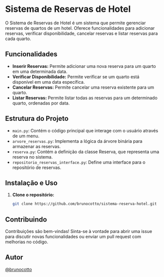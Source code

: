 # Sistema de Reservas de Hotel

O Sistema de Reservas de Hotel é um sistema que permite gerenciar reservas de quartos de um hotel. Oferece funcionalidades para adicionar reservas, verificar disponibilidade, cancelar reservas e listar reservas para cada quarto.

## Funcionalidades

- **Inserir Reservas:** Permite adicionar uma nova reserva para um quarto em uma determinada data.
- **Verificar Disponibilidade:** Permite verificar se um quarto está disponível em uma data específica.
- **Cancelar Reservas:** Permite cancelar uma reserva existente para um quarto.
- **Listar Reservas:** Permite listar todas as reservas para um determinado quarto, ordenadas por data.

## Estrutura do Projeto

- `main.py`: Contém o código principal que interage com o usuário através de um menu.
- `arvore_reservas.py`: Implementa a lógica da árvore binária para armazenar as reservas.
- `reserva.py`: Contém a definição da classe Reserva, que representa uma reserva no sistema.
- `repositorio_reservas_interface.py`: Define uma interface para o repositório de reservas.

## Instalação e Uso

1. **Clone o repositório:**

    ```bash
    git clone https://github.com/brunocotto/sistema-reserva-hotel.git
    ```

## Contribuindo

Contribuições são bem-vindas! Sinta-se à vontade para abrir uma issue para discutir novas funcionalidades ou enviar um pull request com melhorias no código.

## Autor

[@brunocotto](https://github.com/brunocotto)
